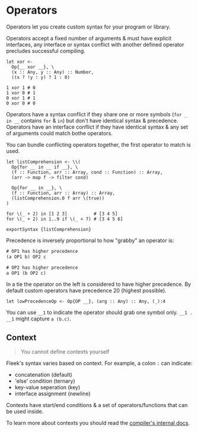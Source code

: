 # Operators

Operators let you create custom syntax for your program or library.

Operators accept a fixed number of arguments & must have explicit interfaces, any interface or syntax conflict with another defined operator precludes successful compiling.

```fl
let xor <-
  Op{__ xor __}, \
  (x :: Any, y :: Any) :: Number,
  ((x ? !y : y) ? 1 : 0)

1 xor 1 # 0
1 xor 0 # 1
0 xor 1 # 1
0 xor 0 # 0
```

Operators have a syntax conflict if they share one or more symbols (`for _ in __` contains `for` & `in`) but don't have identical syntax & precedence. Operators have an interface conflict if they have identical syntax & any set of arguments could match bothe operators.

You can bundle conflicting operators together, the first operator to match is used.

```fl
let listComprehension <- \\(
  Op{for __ in __ if __}, \
  (f :: Function, arr :: Array, cond :: Function) :: Array,
  (arr -> map f -> filter cond)

  Op{for __ in __}, \
  (f :: Function, arr :: Array) :: Array,
  (listComprehension.0 f arr \(true))
)

for \(_ + 2) in [1 2 3]          # [3 4 5]
for \(_ + 2) in 1..9 if \(_ < 7) # [3 4 5 6]

exportSyntax {listComprehension}
```

Precedence is inversely proportional to how "grabby" an operator is:

```txt
# OP1 has higher precedence
(a OP1 b) OP2 c

# OP2 has higher precedence
a OP1 (b OP2 c)
```

In a tie the operator on the left is considered to have higher precedence. By default custom operators have precedence 20 (highest possible).

```fl
let lowPrecedenceOp <- Op{OP __}, (arg :: Any) :: Any, (_):4
```

You can use `__1` to indicate the operator should grab one symbol only. `__1 . __1` might capture `a (b.c)`.

## Context

> You cannot define contexts yourself

Fleek's syntax varies based on context. For example, a colon `:` can indicate:

* concatenation (default)
* 'else' condition (ternary)
* key-value seperation (key)
* interface assignment (newline)

Contexts have start/end conditions & a set of operators/functions that can be used inside.

To learn more about contexts you should read the [compiler's internal docs](../src/docs/README.md).
